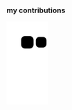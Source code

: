 ### my contributions   
![](https://raw.githubusercontent.com/songxiaoyuwyze/songxiaoyuwyze/main/assets/github-contribution-grid-snake.svg)



